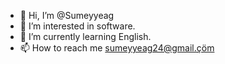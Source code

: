 - 👋 Hi, I’m @Sumeyyeag
- 👀 I’m interested in software.
- 🌱 I’m currently learning English.
- 📫 How to reach me sumeyyeag24@gmail.çöm


